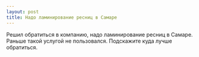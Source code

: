 ```yaml
---
layout: post 
title: Надо ламинирование ресниц в Самаре 
--- 
```

Решил обратиться в компанию, надо ламинирование ресниц в Самаре. Раньше такой услугой не пользовался. Подскажите куда лучше обратиться.